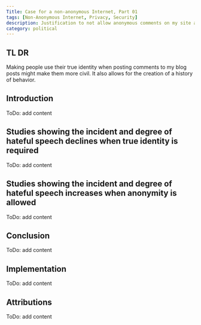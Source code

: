 ```yaml
---
Title: Case for a non-anonymous Internet, Part 01
tags: [Non-Anonymous Internet, Privacy, Security]
description: Justification to not allow anonymous comments on my site and posts.
category: political
---
```


## TL DR

Making people use their true identity when posting comments to my blog posts might make them more civil. It also allows for the creation of a history of behavior.

## Introduction

ToDo: add content

## Studies showing the incident and degree of hateful speech declines when true identity is required

ToDo: add content

## Studies showing the incident and degree of hateful speech increases when anonymity is allowed

ToDo: add content

## Conclusion

ToDo: add content

## Implementation

ToDo: add content

## Attributions

ToDo: add content
